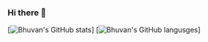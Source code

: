 ### Hi there 👋

<!--
**crazytweeks/crazytweeks** is a ✨ _special_ ✨ repository because its `README.md` (this file) appears on your GitHub profile.

Here are some ideas to get you started:

- 🔭 I’m currently working on ...
- 🌱 I’m currently learning ...
- 👯 I’m looking to collaborate on ...
- 🤔 I’m looking for help with ...
- 💬 Ask me about ...
- 📫 How to reach me: ...
- 😄 Pronouns: ...
- ⚡ Fun fact: ...
-->

[![Bhuvan's GitHub stats](https://my-git-stats.vercel.app/api/?username=crazytweeks&count_private=true&show_icons=true)]
[![Bhuvan's GitHub langusges](https://my-git-stats.vercel.app/api/top-langs?username=crazytweeks&count_private=true&show_icons=true)]

